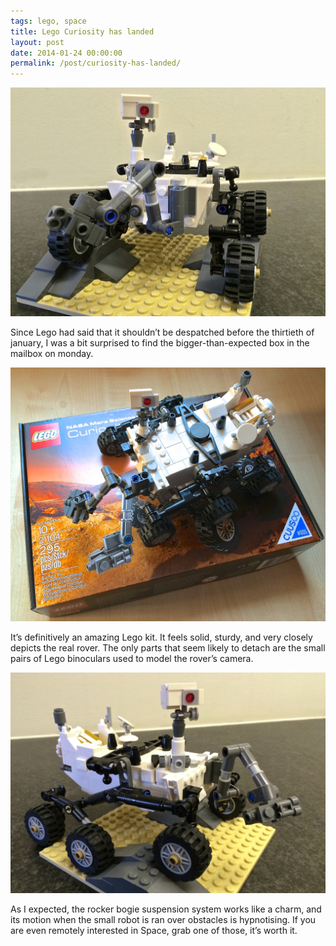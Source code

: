 ```yaml
---
tags: lego, space
title: Lego Curiosity has landed
layout: post
date: 2014-01-24 00:00:00
permalink: /post/curiosity-has-landed/
---
```


![lego_curiosity_3.jpg][1]

Since Lego had said that it shouldn’t be despatched before the thirtieth of january, I was a bit surprised to find the bigger-than-expected box in the mailbox on monday.

<!--more-->

![lego_curiosity_2.jpg][2]

It’s definitively an amazing Lego kit. It feels solid, sturdy, and very closely depicts the real rover. The only parts that seem likely to detach are the small pairs of Lego binoculars used to model the rover’s camera.

![lego_curiosity_1.jpg][3]

As I expected, the rocker bogie suspension system works like a charm, and its motion when the small robot is ran over obstacles is hypnotising. If you are even remotely interested in Space, grab one of those, it’s worth it.


[1]: /static/media/2014/01/cesar-1390575538478-raw.jpg
[2]: /static/media/2014/01/cesar-1390575326659-raw.jpg
[3]: /static/media/2014/01/cesar-1390575651639-raw.jpg